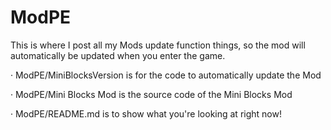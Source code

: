 # ModPE
This is where I post all my Mods update function things, so the mod will automatically be updated when you enter the game.

· ModPE/MiniBlocksVersion is for the code to automatically update the Mod

· ModPE/Mini Blocks Mod is the source code of the Mini Blocks Mod

· ModPE/README.md is to show what you're looking at right now!
